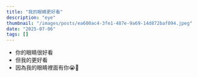 ```yaml
---
title: "我的眼睛更好看"
description: "eye"
thumbnail: "/images/posts/ea600ac4-3fe1-487e-9a69-14d872baf094.jpeg"
date: "2025-07-06"
tags: []
---
```

- 你的眼睛很好看
- 但我的更好看
- 因為我的眼睛裡面有你😭🫵
